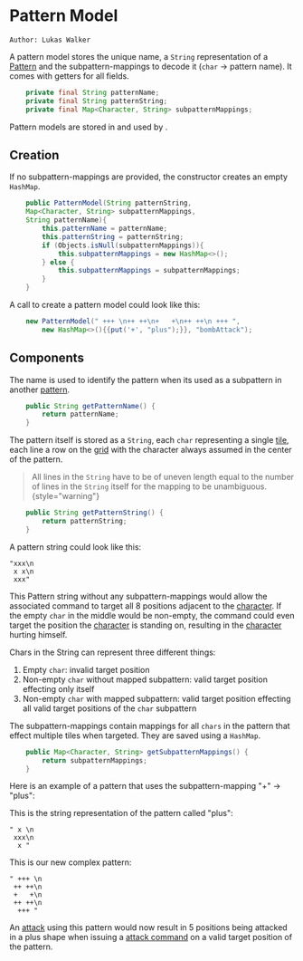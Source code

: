 # Pattern Model

`Author: Lukas Walker`

A pattern model stores the unique name, a `String` representation of a [Pattern](Patterns.md) and
the subpattern-mappings to decode it (`char` -> pattern name). It comes with getters for all fields.

```java
    private final String patternName;
    private final String patternString;
    private final Map<Character, String> subpatternMappings;
```

Pattern models are stored in [](PatternStore.md) and used by [](PatternService.md).

## Creation

If no subpattern-mappings are provided, the constructor creates an empty `HashMap`.

```java
    public PatternModel(String patternString,
    Map<Character, String> subpatternMappings,
    String patternName){
        this.patternName = patternName;
        this.patternString = patternString;
        if (Objects.isNull(subpatternMappings)){
            this.subpatternMappings = new HashMap<>();
        } else {
            this.subpatternMappings = subpatternMappings;
        }
	}
```

A call to create a pattern model could look like this:


```java
    new PatternModel(" +++ \n++ ++\n+   +\n++ ++\n +++ ",
        new HashMap<>(){{put('+', "plus");}}, "bombAttack");
```

## Components

The name is used to identify the pattern when its used as a subpattern in another [pattern](Patterns.md).
```java
    public String getPatternName() {
        return patternName;
    }
```
The pattern itself is stored as a `String`, each `char` representing a single [tile](TileModel.md),
each line a row on the [grid](GridModel.md) with the character
always assumed in the center of the pattern.
> All lines in the `String` have to be of uneven length equal to the number of lines in the `String` itself
for the mapping to be unambiguous. 
{style="warning"}

```java
    public String getPatternString() {
        return patternString;
    }
```

A pattern string could look like this:
```
"xxx\n
 x x\n
 xxx"
```
This Pattern string without any subpattern-mappings would allow the associated command to target all 8 positions
adjacent to the [character](CharacterEntity.md). If the empty `char` in the middle would be non-empty, the command
could even target the position the [character](CharacterEntity.md) is standing on,
resulting in the [character](CharacterEntity.md) hurting himself.

Chars in the String can represent three different things:
1. Empty `char`: invalid target position
2. Non-empty `char` without mapped subpattern: valid target position effecting only itself
3. Non-empty `char` with mapped subpattern: valid target position effecting all valid target positions of 
the `char` subpattern

The subpattern-mappings contain mappings for all `chars` in the pattern that effect multiple tiles when targeted.
They are saved using a `HashMap`.

```java
    public Map<Character, String> getSubpatternMappings() {
        return subpatternMappings;
    }
```

Here is an example of a pattern that uses the subpattern-mapping "+" -> "plus":

This is the string representation of the pattern called "plus":
```
" x \n
 xxx\n
  x "
```

This is our new complex pattern:
```
" +++ \n
 ++ ++\n
 +   +\n
 ++ ++\n
  +++ "
```

An [attack](AttackDataModel.md) using this pattern would now result in 5 positions being attacked in 
a plus shape when issuing a [attack command](AttackDataModel.md) on a valid target position of the pattern.


